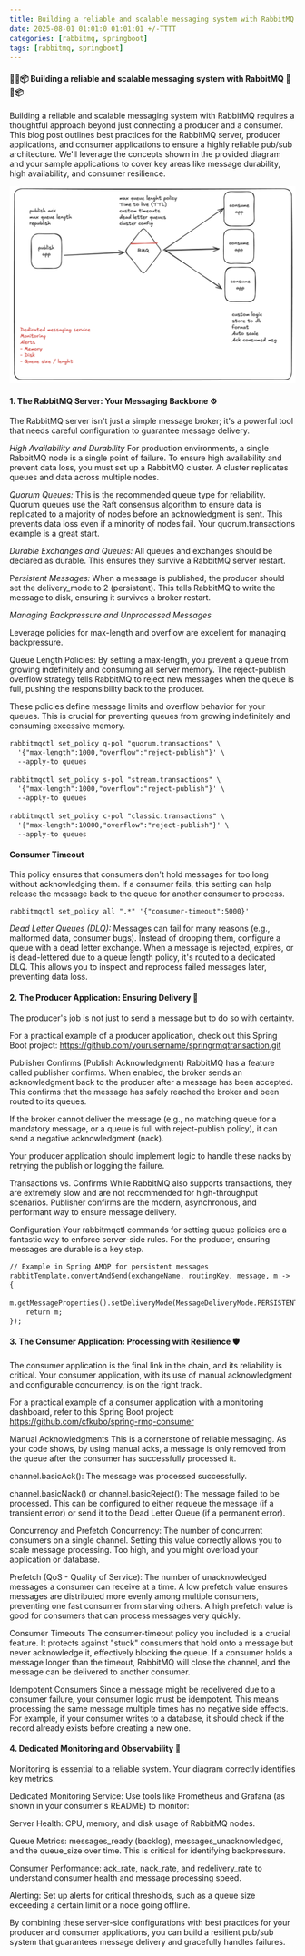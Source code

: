 ```yaml
---
title: Building a reliable and scalable messaging system with RabbitMQ 🐰
date: 2025-08-01 01:01:0 01:01:01 +/-TTTT
categories: [rabbitmq, springboot]
tags: [rabbitmq, springboot]
---
```


#### 🚀🐰📦 Building a reliable and scalable messaging system with RabbitMQ 🚀🐰📦 

Building a reliable and scalable messaging system with RabbitMQ requires a thoughtful approach beyond just connecting a producer and a consumer. This blog post outlines best practices for the RabbitMQ server, producer applications, and consumer applications to ensure a highly reliable pub/sub architecture. We'll leverage the concepts shown in the provided diagram and your sample applications to cover key areas like message durability, high availability, and consumer resilience.

![pub-sub](../static/pub-sub.png)

#### 1. The RabbitMQ Server: Your Messaging Backbone ⚙️
The RabbitMQ server isn't just a simple message broker; it's a powerful tool that needs careful configuration to guarantee message delivery.

*High Availability and Durability*
For production environments, a single RabbitMQ node is a single point of failure. To ensure high availability and prevent data loss, you must set up a RabbitMQ cluster. A cluster replicates queues and data across multiple nodes.

*Quorum Queues:* This is the recommended queue type for reliability. Quorum queues use the Raft consensus algorithm to ensure data is replicated to a majority of nodes before an acknowledgment is sent. This prevents data loss even if a minority of nodes fail. Your quorum.transactions example is a great start.

<!-- Classic Mirrored Queues: An older method of achieving high availability. While they work, they have performance overhead and are generally superseded by Quorum Queues. -->

*Durable Exchanges and Queues:* All queues and exchanges should be declared as durable. This ensures they survive a RabbitMQ server restart.

P*ersistent Messages:* When a message is published, the producer should set the delivery_mode to 2 (persistent). This tells RabbitMQ to write the message to disk, ensuring it survives a broker restart.

*Managing Backpressure and Unprocessed Messages*

Leverage policies for max-length and overflow are excellent for managing backpressure.


Queue Length Policies: By setting a max-length, you prevent a queue from growing indefinitely and consuming all server memory. The reject-publish overflow strategy tells RabbitMQ to reject new messages when the queue is full, pushing the responsibility back to the producer.

These policies define message limits and overflow behavior for your queues. This is crucial for preventing queues from growing indefinitely and consuming excessive memory.

```
rabbitmqctl set_policy q-pol "quorum.transactions" \
  '{"max-length":1000,"overflow":"reject-publish"}' \
  --apply-to queues

rabbitmqctl set_policy s-pol "stream.transactions" \
  '{"max-length":1000,"overflow":"reject-publish"}' \
  --apply-to queues

rabbitmqctl set_policy c-pol "classic.transactions" \
  '{"max-length":10000,"overflow":"reject-publish"}' \
  --apply-to queues
```

#### Consumer Timeout

This policy ensures that consumers don't hold messages for too long without acknowledging them. If a consumer fails, this setting can help release the message back to the queue for another consumer to process.

```
rabbitmqctl set_policy all ".*" '{"consumer-timeout":5000}'
```


*Dead Letter Queues (DLQ):* Messages can fail for many reasons (e.g., malformed data, consumer bugs). Instead of dropping them, configure a queue with a dead letter exchange. When a message is rejected, expires, or is dead-lettered due to a queue length policy, it's routed to a dedicated DLQ. This allows you to inspect and reprocess failed messages later, preventing data loss.

#### 2. The Producer Application: Ensuring Delivery 🤝
The producer's job is not just to send a message but to do so with certainty.

For a practical example of a producer application, check out this Spring Boot project: https://github.com/yourusername/springrmqtransaction.git

Publisher Confirms (Publish Acknowledgment)
RabbitMQ has a feature called publisher confirms. When enabled, the broker sends an acknowledgment back to the producer after a message has been accepted. This confirms that the message has safely reached the broker and been routed to its queues.

If the broker cannot deliver the message (e.g., no matching queue for a mandatory message, or a queue is full with reject-publish policy), it can send a negative acknowledgment (nack).

Your producer application should implement logic to handle these nacks by retrying the publish or logging the failure.

Transactions vs. Confirms
While RabbitMQ also supports transactions, they are extremely slow and are not recommended for high-throughput scenarios. Publisher confirms are the modern, asynchronous, and performant way to ensure message delivery.

Configuration
Your rabbitmqctl commands for setting queue policies are a fantastic way to enforce server-side rules. For the producer, ensuring messages are durable is a key step.


```
// Example in Spring AMQP for persistent messages
rabbitTemplate.convertAndSend(exchangeName, routingKey, message, m -> {
    m.getMessageProperties().setDeliveryMode(MessageDeliveryMode.PERSISTENT);
    return m;
});
```

#### 3. The Consumer Application: Processing with Resilience 🛡️
The consumer application is the final link in the chain, and its reliability is critical. Your consumer application, with its use of manual acknowledgment and configurable concurrency, is on the right track.

For a practical example of a consumer application with a monitoring dashboard, refer to this Spring Boot project: https://github.com/cfkubo/spring-rmq-consumer

Manual Acknowledgments
This is a cornerstone of reliable messaging. As your code shows, by using manual acks, a message is only removed from the queue after the consumer has successfully processed it.

channel.basicAck(): The message was processed successfully.

channel.basicNack() or channel.basicReject(): The message failed to be processed. This can be configured to either requeue the message (if a transient error) or send it to the Dead Letter Queue (if a permanent error).

Concurrency and Prefetch
Concurrency: The number of concurrent consumers on a single channel. Setting this value correctly allows you to scale message processing. Too high, and you might overload your application or database.

Prefetch (QoS - Quality of Service): The number of unacknowledged messages a consumer can receive at a time. A low prefetch value ensures messages are distributed more evenly among multiple consumers, preventing one fast consumer from starving others. A high prefetch value is good for consumers that can process messages very quickly.

Consumer Timeouts
The consumer-timeout policy you included is a crucial feature. It protects against "stuck" consumers that hold onto a message but never acknowledge it, effectively blocking the queue. If a consumer holds a message longer than the timeout, RabbitMQ will close the channel, and the message can be delivered to another consumer.

Idempotent Consumers
Since a message might be redelivered due to a consumer failure, your consumer logic must be idempotent. This means processing the same message multiple times has no negative side effects. For example, if your consumer writes to a database, it should check if the record already exists before creating a new one.

#### 4. Dedicated Monitoring and Observability 🔭
Monitoring is essential to a reliable system. Your diagram correctly identifies key metrics.

Dedicated Monitoring Service: Use tools like Prometheus and Grafana (as shown in your consumer's README) to monitor:

Server Health: CPU, memory, and disk usage of RabbitMQ nodes.

Queue Metrics: messages_ready (backlog), messages_unacknowledged, and the queue_size over time. This is critical for identifying backpressure.

Consumer Performance: ack_rate, nack_rate, and redelivery_rate to understand consumer health and message processing speed.

Alerting: Set up alerts for critical thresholds, such as a queue size exceeding a certain limit or a node going offline.

By combining these server-side configurations with best practices for your producer and consumer applications, you can build a resilient pub/sub system that guarantees message delivery and gracefully handles failures.